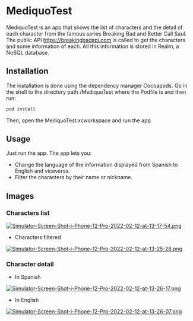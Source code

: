 # MediquoTest

MediquoTest is an app that shows the list of characters and the detail of each character from the famous series Breaking Bad and Better Call Saul. 
The public API https://breakingbadapi.com is called to get the characters and some information of each. All this information is stored in Realm, a NoSQL database.

## Installation

The installation is done using the dependency manager Cocoapods.
Go in the shell to the directory path /MediquoTest where the Podfile is and then run: 

```bash
pod install
```
Then, open the MediquoTest.xcworkspace and run the app

## Usage

Just run the app. The app lets you: 

- Change the language of the information displayed from Spanish to English and viceversa.
- Filter the characters by their name or nickname.

## Images

### Characters list

[![Simulator-Screen-Shot-i-Phone-12-Pro-2022-02-12-at-13-17-54.png](https://i.postimg.cc/ydN73P11/Simulator-Screen-Shot-i-Phone-12-Pro-2022-02-12-at-13-17-54.png)](https://postimg.cc/1gbkLDV2)


- Characters filtered

[![Simulator-Screen-Shot-i-Phone-12-Pro-2022-02-12-at-13-25-28.png](https://i.postimg.cc/yYKsFsYp/Simulator-Screen-Shot-i-Phone-12-Pro-2022-02-12-at-13-25-28.png)](https://postimg.cc/grgCp9h3)

### Character detail

- In Spanish 

[![Simulator-Screen-Shot-i-Phone-12-Pro-2022-02-12-at-13-26-17.png](https://i.postimg.cc/XYZHqySR/Simulator-Screen-Shot-i-Phone-12-Pro-2022-02-12-at-13-26-17.png)](https://postimg.cc/FY4gnzKp)

- In English

[![Simulator-Screen-Shot-i-Phone-12-Pro-2022-02-12-at-13-26-07.png](https://i.postimg.cc/NfCCQkV8/Simulator-Screen-Shot-i-Phone-12-Pro-2022-02-12-at-13-26-07.png)](https://postimg.cc/ZC3xcpJ0)

